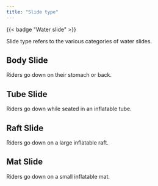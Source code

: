 ```yaml
---
title: "Slide type"
---
```

{{< badge "Water slide" >}}

Slide type refers to the various categories of water slides.

## Body Slide
Riders go down on their stomach or back.

## Tube Slide
Riders go down while seated in an inflatable tube.

## Raft Slide
Riders go down on a large inflatable raft.

## Mat Slide
Riders go down on a small inflatable mat.